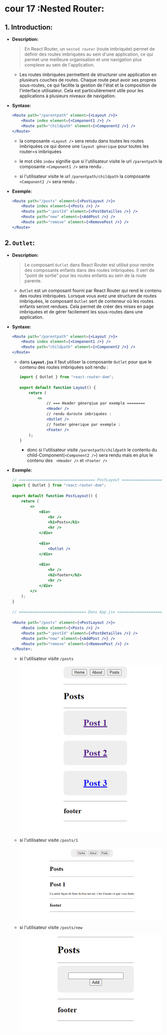 # cour 17 :**Nested Router:**

## 1. **Introduction:**

-   **Description:**

    > En React Router, un `nested router` (route imbriquée) permet de définir des routes imbriquées au sein d'une application, ce qui permet une meilleure organisation et une navigation plus complexe au sein de l'application.

    -   Les routes imbriquées permettent de structurer une application en plusieurs couches de routes. Chaque route peut avoir ses propres sous-routes, ce qui facilite la gestion de l'état et la composition de l'interface utilisateur. Cela est particulièrement utile pour les applications à plusieurs niveaux de navigation.

-   **Syntaxe:**

    ```jsx
    <Route path="/parentpath" element={<Layout />}>
        <Route index element={<Component1 />} />
        <Route path="childpath" element={<Component2 />} />
    </Route>
    ```

    -   la composante `<Layout />` sera rendu dans toutes les routes imbriquées ce qui donne une `layout génerique` pour toutes les router=s imbriquées

    -   le mot clés `index` signifie que si l'utilisateur visite le url `/parentpath` la composante `<Component1 />` sera rendu .

    -   si l'utilisateur visite le url `/parentpath/childpath` la composante `<Component2 />` sera rendu .

-   **Exemple:**

    ```jsx
    <Route path="/posts" element={<PostLayout />}>
        <Route index element={<Posts />} />
        <Route path=":postId" element={<PostDetailles />} />
        <Route path="new" element={<AddPost />} />
        <Route path="remove" element={<RemovePost />} />
    </Route>
    ```

## 2. **`Outlet`:**

-   **Description:**

    > Le composant `Outlet` dans React Router est utilisé pour rendre des composants enfants dans des routes imbriquées. Il sert de "point de sortie" pour les routes enfants au sein de la route parente.

    -   `Outlet` est un composant fourni par React Router qui rend le contenu des routes imbriquées. Lorsque vous avez une structure de routes imbriquées, le composant `Outlet` sert de conteneur où les routes enfants seront rendues. Cela permet de créer des mises en page imbriquées et de gérer facilement les sous-routes dans une application.

-   **Syntaxe:**

    ```jsx
    <Route path="/parentpath" element={<Layout />}>
        <Route index element={<Component1 />} />
        <Route path="childpath" element={<Component2 />} />
    </Route>
    ```

    -   dans **`Layout.jsx`** il faut utiliser la composante `Outlet` pour que le contenu des routes imbriquées soit rendu :

        ```jsx
        import { Outlet } from "react-router-dom";

        export default function Layout() {
            return (
                <>
                    // === Header génerqiue par exemple ========
                    <Header />
                    // rendu duroute imbriquées :
                    <Outlet />
                    // footer génerique par exemple :
                    <Footer />
            );
        }
        ```

        -   donc si l'utilisateur visite `/parentpath/childpath` le contentu du child-Component(`<Component2 />`) sera rendu mais en plus le contenu des ` <Header />` et `<Footer />`

-   **Exemple:**

    ```jsx
    // ================================== PostLayout ==========================
    import { Outlet } from "react-router-dom";

    export default function PostLayout() {
        return (
            <>
                <div>
                    <hr />
                    <h1>Posts</h1>
                    <hr />
                </div>

                <div>
                    <Outlet />
                </div>

                <div>
                    <hr />
                    <h2>footer</h2>
                    <hr />
                </div>
            </>
        );
    }

    // ============================== Dans App.jsx =======================================

    <Route path="/posts" element={<PostLayout />}>
        <Route index element={<Posts />} />
        <Route path=":postId" element={<PostDetailles />} />
        <Route path="new" element={<AddPost />} />
        <Route path="remove" element={<RemovePost />} />
    </Route>;
    ```

    -   si l'utilisateur visite `/posts`

        ![alt text](image.png)

    -   si l'utilisateur visite `/posts/1`

        ![alt text](image-1.png)

    -   si l'utilisateur visite `/posts/new`

        ![alt text](image-2.png)
